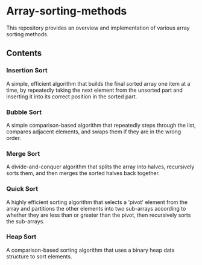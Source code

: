 # Array-sorting-methods
This repository provides an overview and implementation of various array sorting methods.
 
## Contents
### Insertion Sort
A simple, efficient algorithm that builds the final sorted array one item at a time, by repeatedly taking the next element from the unsorted part and inserting it into its correct position in the sorted part.
### Bubble Sort
A simple comparison-based algorithm that repeatedly steps through the list, compares adjacent elements, and swaps them if they are in the wrong order.
### Merge Sort
A divide-and-conquer algorithm that splits the array into halves, recursively sorts them, and then merges the sorted halves back together.
### Quick Sort 
A highly efficient sorting algorithm that selects a 'pivot' element from the array and partitions the other elements into two sub-arrays according to whether they are less than or greater than the pivot, then recursively sorts the sub-arrays.
### Heap Sort
A comparison-based sorting algorithm that uses a binary heap data structure to sort elements.
